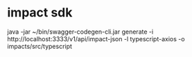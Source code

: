 # impact sdk
java -jar ~/bin/swagger-codegen-cli.jar generate -i http://localhost:3333/v1/api/impact-json -l typescript-axios -o impacts/src/typescript
